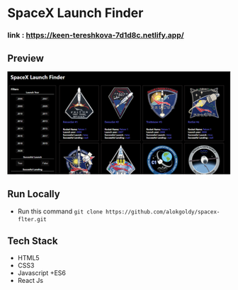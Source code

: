 # SpaceX Launch Finder



### link : https://keen-tereshkova-7d1d8c.netlify.app/

## Preview

<div style="text-align: center">
<img src="pic/spacex.PNG" />
</div>

## Run Locally

- Run this command `git clone https://github.com/alokgoldy/spacex-flter.git`

## Tech Stack

- HTML5
- CSS3
- Javascript +ES6
- React Js
